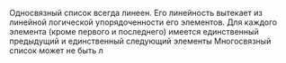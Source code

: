 Односвязный список всегда линеен. Его линейность вытекает из линейной логической упорядоченности его элементов. Для каждого элемента (кроме первого и последнего) имеется единственный предыдущий и единственный следующий элементы
Многосвязный список может не быть л